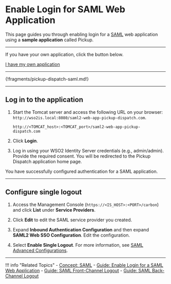 # Enable Login for SAML Web Application

This page guides you through enabling login for a [SAML](../../../concepts/authentication/intro-saml/) web application using a **sample application** called Pickup. 

----

If you have your own application, click the button below.

<a class="samplebtn_a" href="../../guides/login/webapp-saml"   rel="nofollow noopener">I have my own application</a>

----


{!fragments/pickup-dispatch-saml.md!}

----

## Log in to the application

1. Start the Tomcat server and access the following URL on your browser: `http://wso2is.local:8080/saml2-web-app-pickup-dispatch.com`.

	```
	http://<TOMCAT_host>:<TOMCAT_port>/saml2-web-app-pickup-dispatch.com
	```

2. Click **Login**.

3. Log in using your WSO2 Identity Server credentials (e.g., admin/admin). Provide the required consent. You will be redirected to the Pickup Dispatch application home page.

You have successfully configured authentication for a SAML application.

----

## Configure single logout

1. Access the Management Console (`https://<IS_HOST>:<PORT>/carbon`) and click **List** under **Service Providers**. 

2. Click **Edit** to edit the SAML service provider you created.

3. Expand **Inbound Authentication Configuration** and then expand **SAML2 Web SSO Configuration**. Edit the configuration.

4. Select **Enable Single Logout**. For more information, see [SAML Advanced Configurations](../../../guides/login/saml-parameters-in-auth-request).

-----

!!! info "Related Topics"
    - [Concept: SAML](../../../concepts/authentication/intro-saml/)
    - [Guide: Enable Login for a SAML Web Application](../../../guides/login/webapp-saml/)
    - [Guide: SAML Front-Channel Logout](../../../guides/login/saml-front-channel-logout)
    - [Guide: SAML Back-Channel Logout](../../../guides/login/saml-back-channel-logout)

